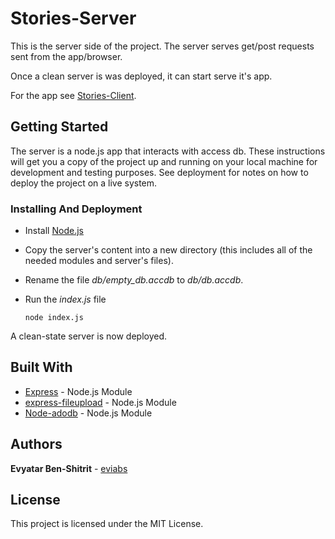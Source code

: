 # Stories-Server

This is the server side of the project. 
The server serves get/post requests sent from the app/browser.

Once a clean server is was deployed, it can start serve it's app.

For the app see [Stories-Client](https://github.com/eviabs/Stories-Client).

## Getting Started

The server is a node.js app that interacts with access db.
These instructions will get you a copy of the project up and running on your local machine for development and testing purposes. See deployment for notes on how to deploy the project on a live system.

### Installing And Deployment

* Install [Node.js](https://nodejs.org/en/download/current/)

* Copy the server's content into a new directory (this includes all of the needed modules and server's files).

* Rename the file *db/empty_db.accdb* to *db/db.accdb*.

* Run the *index.js* file

  ```
  node index.js
  ```

A clean-state server is now deployed.


## Built With

* [Express](https://expressjs.com/) - Node.js Module
* [express-fileupload](https://github.com/richardgirges/express-fileupload) - Node.js Module
* [Node-adodb](https://github.com/nuintun/node-adodb) - Node.js Module

## Authors

**Evyatar Ben-Shitrit** - [eviabs](https://github.com/eviabs)

## License

This project is licensed under the MIT License.

